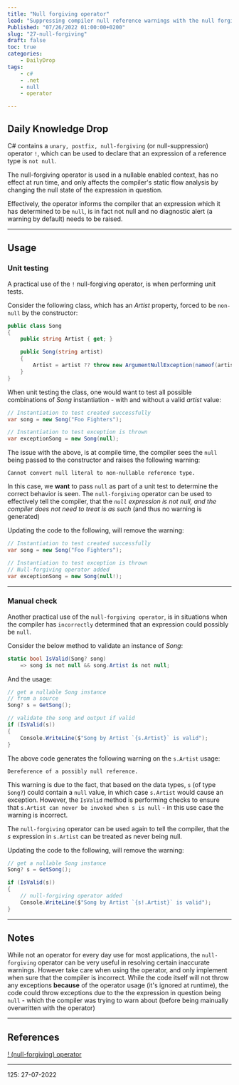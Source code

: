 ```yaml
---
title: "Null forgiving operator"
lead: "Suppressing compiler null reference warnings with the null forgiving operator"
Published: "07/26/2022 01:00:00+0200"
slug: "27-null-forgiving"
draft: false
toc: true
categories:
    - DailyDrop
tags:
    - c#
    - .net
    - null
    - operator

---
```


## Daily Knowledge Drop

C# contains a `unary, postfix, null-forgiving` (or null-suppression) operator `!`, which can be used to declare that an expression of a reference type is `not null`.

The null-forgiving operator is used in a nullable enabled context, has no effect at run time, and only affects the compiler's static flow analysis by changing the null state of the expression in question.

Effectively, the operator informs the compiler that an expression which it has determined to be `null`, is in fact not null and no diagnostic alert (a warning by default) needs to be raised.

---

## Usage

### Unit testing

A practical use of the `!` null-forgiving operator, is when performing unit tests.

Consider the following class, which has an _Artist_ property, forced to be `non-null` by the constructor:

``` csharp
public class Song
{
    public string Artist { get; }

    public Song(string artist)
    {
        Artist = artist ?? throw new ArgumentNullException(nameof(artist));
    }
}
```

When unit testing the class, one would want to test all possible combinations of _Song_ instantiation - with and without a valid _artist_ value:

``` csharp
// Instantiation to test created successfully
var song = new Song("Foo Fighters");

// Instantiation to test exception is thrown
var exceptionSong = new Song(null);
```

The issue with the above, is at compile time, the compiler sees the `null` being passed to the constructor and raises the following warning:

``` terminal
Cannot convert null literal to non-nullable reference type.
```

In this case, we **want** to pass `null` as part of a unit test to determine the correct behavior is seen. The `null-forgiving` operator can be used to effectively tell the compiler, that the _`null` expression is not null, and the compiler does not need to treat is as such_ (and thus no warning is generated)

Updating the code to the following, will remove the warning:

``` csharp
// Instantiation to test created successfully
var song = new Song("Foo Fighters");

// Instantiation to test exception is thrown
// Null-forgiving operator added
var exceptionSong = new Song(null!);
```


---

### Manual check

Another practical use of the `null-forgiving operator`, is in situations when the compiler has `incorrectly` determined that an expression could possibly be `null`.

Consider the below method to validate an instance of _Song_:

``` csharp
static bool IsValid(Song? song)
    => song is not null && song.Artist is not null;
```

And the usage:

``` csharp
// get a nullable Song instance 
// from a source
Song? s = GetSong();

// validate the song and output if valid
if (IsValid(s))
{
    Console.WriteLine($"Song by Artist `{s.Artist}` is valid");
}
```

The above code generates the following warning on the `s.Artist` usage:

``` terminal
Dereference of a possibly null reference.
```

This warning is due to the fact, that based on the data types, `s` (of type `Song?`) could contain a `null` value, in which case `s.Artist` would cause an exception. However, the `IsValid` method is performing checks to ensure that `s.Artist can never be invoked when s is null` - in this use case the warning is incorrect.

The `null-forgiving` operator can be used again to tell the compiler, that the _s_ expression in `s.Artist` can be treated as never being null.

Updating the code to the following, will remove the warning:

``` csharp
// get a nullable Song instance
Song? s = GetSong();

if (IsValid(s))
{
    // null-forgiving operator added
    Console.WriteLine($"Song by Artist `{s!.Artist}` is valid");
}
```

---

## Notes

While not an operator for every day use for most applications, the `null-forgiving` operator can be very useful in resolving certain inaccurate warnings. However take care when using the operator, and only implement when sure that the compiler is incorrect. While the code itself will not throw any exceptions **because** of the operator usage (it's ignored at runtime), the code could throw exceptions due to the the expression in question being `null` - which the compiler was trying to warn about (before being mainually overwritten with the operator)

---

## References

[! (null-forgiving) operator](https://docs.microsoft.com/en-us/dotnet/csharp/language-reference/operators/null-forgiving)   

---

<?# DailyDrop ?>125: 27-07-2022<?#/ DailyDrop ?>
